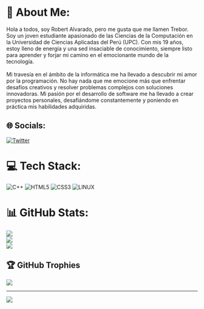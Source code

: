 # 💫 About Me:
Hola a todos, soy Robert Alvarado, pero me gusta que me llamen Trebor. Soy un joven estudiante apasionado de las Ciencias de la Computación en la Universidad de Ciencias Aplicadas del Perú (UPC). Con mis 19 años, estoy lleno de energía y una sed insaciable de conocimiento, siempre listo para aprender y forjar mi camino en el emocionante mundo de la tecnología.<br><br>Mi travesía en el ámbito de la informática me ha llevado a descubrir mi amor por la programación. No hay nada que me emocione más que enfrentar desafíos creativos y resolver problemas complejos con soluciones innovadoras. Mi pasión por el desarrollo de software me ha llevado a crear proyectos personales, desafiándome constantemente y poniendo en práctica mis habilidades adquiridas.


## 🌐 Socials:
[![Twitter](https://img.shields.io/badge/Twitter-%231DA1F2.svg?logo=Twitter&logoColor=white)](https://twitter.com/7rebor__) 

# 💻 Tech Stack:
![C++](https://img.shields.io/badge/c++-%2300599C.svg?style=for-the-badge&logo=c%2B%2B&logoColor=white) ![HTML5](https://img.shields.io/badge/html5-%23E34F26.svg?style=for-the-badge&logo=html5&logoColor=white) ![CSS3](https://img.shields.io/badge/css3-%231572B6.svg?style=for-the-badge&logo=css3&logoColor=white) ![LINUX](https://img.shields.io/badge/Linux-FCC624?style=for-the-badge&logo=linux&logoColor=black)
# 📊 GitHub Stats:
![](https://github-readme-stats.vercel.app/api?username=Treborrr&theme=dracula&hide_border=false&include_all_commits=false&count_private=false)<br/>
![](https://github-readme-streak-stats.herokuapp.com/?user=Treborrr&theme=dracula&hide_border=false)<br/>
![](https://github-readme-stats.vercel.app/api/top-langs/?username=Treborrr&theme=dracula&hide_border=false&include_all_commits=false&count_private=false&layout=compact)

## 🏆 GitHub Trophies
![](https://github-profile-trophy.vercel.app/?username=Treborrr&theme=dracula&no-frame=false&no-bg=false&margin-w=4)

---
[![](https://visitcount.itsvg.in/api?id=Treborrr&icon=0&color=6)](https://visitcount.itsvg.in)

<!-- Proudly created with GPRM ( https://gprm.itsvg.in ) -->
